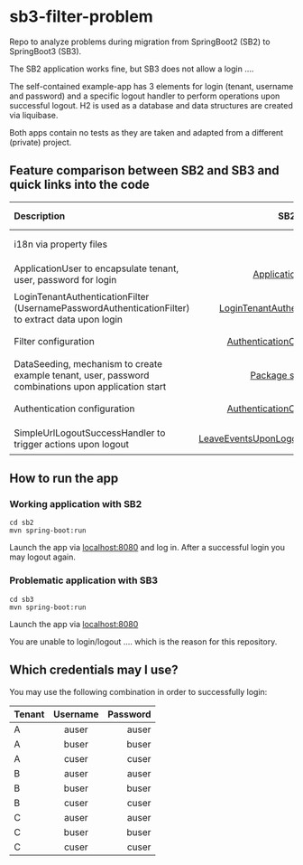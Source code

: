 # sb3-filter-problem
Repo to analyze problems during migration from SpringBoot2 (SB2) to SpringBoot3 (SB3).

The SB2 application works fine, but SB3 does not allow a login ....

The self-contained example-app has 3 elements for login (tenant, username and password) and a specific logout handler to perform operations upon successful logout.
H2 is used as a database and data structures are created via liquibase.

Both apps contain no tests as they are taken and adapted from a different (private) project.

## Feature comparison between SB2 and SB3 and quick links into the code

| Description                                                                                         |                                             SB2                                              | SB3                                                                                                                            | Status SB2                       |   Status SB3    |
|:----------------------------------------------------------------------------------------------------|:--------------------------------------------------------------------------------------------:|:-------------------------------------------------------------------------------------------------------------------------------|:---------------------------------:|:---------------:|
| i18n via property files                                                                             |          |                                           | 👍 working                       |   👍 working    |
| ApplicationUser to encapsulate tenant, user, password for login                                     |     [ApplicationUser](./sb2/src/main/java/de/aikiit/prototype/user/ApplicationUser.java)     | [ApplicationUser](./sb3/src/main/java/de/aikiit/prototype3/user/ApplicationUser.java)                                          | 👍 working                       |   👍 working    |
| LoginTenantAuthenticationFilter (UsernamePasswordAuthenticationFilter) to extract data upon login   |     [LoginTenantAuthenticationFilter](./sb2/src/main/java/de/aikiit/prototype/login/LoginTenantAuthenticationFilter.java)     | [LoginTenantAuthenticationFilter](./sb3/src/main/java/de/aikiit/prototype3/login/LoginTenantAuthenticationFilter.java)         | 👍 working                       |   👍 working    |
| Filter configuration                                                                                |     [AuthenticationConfiguration](./sb2/src/main/java/de/aikiit/prototype/configuration/AuthenticationConfiguration.java)                                | [Sb3CustomDsl](./sb3/src/main/java/de/aikiit/prototype3/configuration/Sb3CustomDsl.java)         | 👍 working                       | 🔥 not working  |
| DataSeeding, mechanism to create example tenant, user, password combinations upon application start | [Package seeding](./sb2/src/main/java/de/aikiit/prototype/seeding/BootstrapDataCreator.java) | [Package Seeding](./sb3/src/main/java/de/aikiit/prototype3/seeding/BootstrapDataCreator.java)                                  | 👍 working                       |   👍 working    |
| Authentication configuration                                                                        |     [AuthenticationConfiguration](./sb2/src/main/java/de/aikiit/prototype/configuration/AuthenticationConfiguration.java)                                | [AuthenticationConfiguration](./sb3/src/main/java/de/aikiit/prototype3/configuration/AuthenticationConfiguration.java)         | 👍 working                       | 🔥 not working  |
| SimpleUrlLogoutSuccessHandler to trigger actions upon logout                                        |     [LeaveEventsUponLogoutSuccessHandler](./sb2/src/main/java/de/aikiit/prototype/login/LeaveEventsUponLogoutSuccessHandler.java)                                | [LeaveEventsUponLogoutSuccessHandler](./sb3/src/main/java/de/aikiit/prototype3/login/LeaveEventsUponLogoutSuccessHandler.java) | 👍 working                       | 🔥 not working  |

## How to run the app

### Working application with SB2

```
cd sb2 
mvn spring-boot:run
```
Launch the app via [localhost:8080](http://localhost:8080)
and log in.
After a successful login you may logout again.

### Problematic application with SB3

```
cd sb3 
mvn spring-boot:run
```
Launch the app via [localhost:8080](http://localhost:8080)

You are unable to login/logout .... which is the reason for this repository.

## Which credentials may I use?

You may use the following combination in order to successfully login:

| Tenant | Username | Password |
|:-------|:--------:|---------:|
| A      |  auser   |    auser |
| A      |  buser   |    buser |
| A      |  cuser   |    cuser |
| B      |  auser   |    auser |
| B      |  buser   |    buser |
| B      |  cuser   |    cuser |
| C      |  auser   |    auser |
| C      |  buser   |    buser |
| C      |  cuser   |    cuser |
